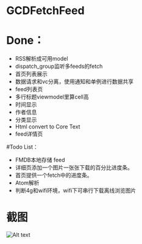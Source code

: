 # GCDFetchFeed

# Done：
* RSS解析成可用model
* dispatch_group监听多feeds的fetch
* 首页列表展示
* 数据请求和vc分离，使用通知和单例进行数据共享
* feed列表页
* 多行标题viewmodel里算cell高
* 时间显示
* 作者信息
* 分类显示
* Html convert to Core Text
* feed详情页

#Todo List：
* FMDB本地存储 feed
* 详细页添加一个图片一张张下载的百分比进度条。
* 首页提供一个fetch中的进度条。
* Atom解析
* 判断4g和wifi环境，wifi下可串行下载离线浏览图片


# 截图
![Alt text](http://ww2.sinaimg.cn/mw1024/681101d0jw1f08irq9qczj20yi1pcwjp.jpg)
